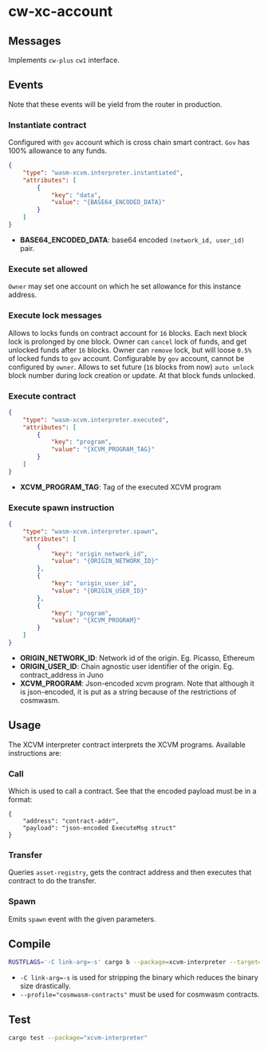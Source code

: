 # cw-xc-account

## Messages

Implements `cw-plus` `cw1` interface.

## Events

Note that these events will be yield from the router in production.

### Instantiate contract

Configured with `gov` account which is cross chain smart contract. 
`Gov` has 100% allowance to any funds.  

```json
{
	"type": "wasm-xcvm.interpreter.instantiated",
	"attributes": [
		{
			"key": "data",
			"value": "{BASE64_ENCODED_DATA}"
		}
	]
}
```

- **BASE64_ENCODED_DATA**: base64 encoded `(network_id, user_id)` pair.


### Execute set allowed

`Owner` may set one account on which he set allowance for this instance address.

### Execute lock messages

Allows to locks funds on contract account for `16` blocks.
Each next block lock is prolonged by one block. 
Owner can `cancel` lock of funds, and get unlocked funds after `16` blocks.
Owner can `remove` lock, but will loose `0.5%` of locked funds to `gov` account.
Configurable by `gov` account, cannot be configured by `owner`.
Allows to set future (`16` blocks from now) `auto unlock` block number during lock creation or update.
At that block funds unlocked.

### Execute contract
```json
{
	"type": "wasm-xcvm.interpreter.executed",
	"attributes": [
		{
			"key": "program",
			"value": "{XCVM_PROGRAM_TAG}"
		}
	]
}
```

- **XCVM_PROGRAM_TAG**: Tag of the executed XCVM program

### Execute spawn instruction

```json
{
	"type": "wasm-xcvm.interpreter.spawn",
	"attributes": [
		{
			"key": "origin_network_id",
			"value": "{ORIGIN_NETWORK_ID}"
		},
		{
			"key": "origin_user_id",
			"value": "{ORIGIN_USER_ID}"
		},
		{
			"key": "program",
			"value": "{XCVM_PROGRAM}"
		}
	]
}
```

- **ORIGIN_NETWORK_ID**: Network id of the origin. Eg. Picasso, Ethereum
- **ORIGIN_USER_ID**: Chain agnostic user identifier of the origin. Eg. contract_address in Juno
- **XCVM_PROGRAM**: Json-encoded xcvm program. Note that although it is json-encoded, it is put as a string because of the restrictions of cosmwasm.

## Usage

The XCVM interpreter contract interprets the XCVM programs. Available instructions are:


### Call 
Which is used to call a contract. See that the encoded payload must be in a format:
```
{
	"address": "contract-addr",
	"payload": "json-encoded ExecuteMsg struct"
}
```

### Transfer
Queries `asset-registry`, gets the contract address and then executes that contract to do the transfer.

### Spawn
Emits `spawn` event with the given parameters.

## Compile

```sh
RUSTFLAGS='-C link-arg=-s' cargo b --package=xcvm-interpreter --target=wasm32-unknown-unknown --profile="cosmwasm-contracts"
```

* `-C link-arg=-s` is used for stripping the binary which reduces the binary size drastically.
* `--profile="cosmwasm-contracts"` must be used for cosmwasm contracts.

## Test

```sh
cargo test --package="xcvm-interpreter"
```
